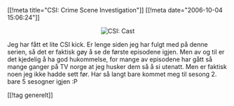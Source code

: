 [[!meta  title="CSI: Crime Scene Investigation"]]
[[!meta  date="2006-10-04 15:06:24"]]
<div align="center"><img id="image340" src="http://pjatt.net/images/2006/10/csi_cast.jpg" alt="CSI: Cast"  /></div>

Jeg har fått et lite CSI kick. Er lenge siden jeg har fulgt med på denne serien, så det er faktisk gøy å se de første episodene igjen. Men av og til er det kjedelig å ha god hukommelse, for mange av episodene har gått så mange ganger på TV norge at jeg husker dem så å si utenatt. Men er faktisk noen jeg ikke hadde sett før. Har så langt bare kommet meg til sesong 2. bare 5 sesogner igjen :P

[[!tag  generelt]]